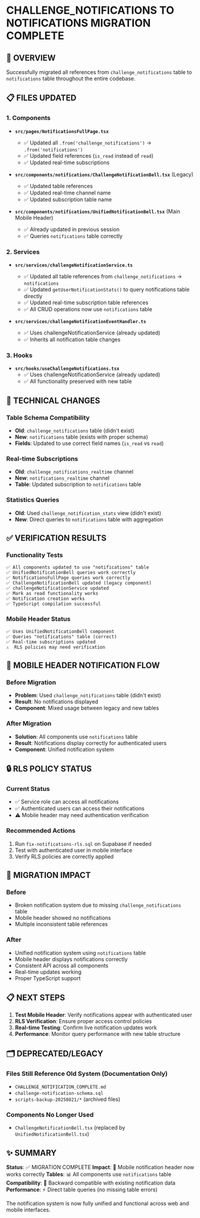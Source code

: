 # CHALLENGE_NOTIFICATIONS TO NOTIFICATIONS MIGRATION COMPLETE

## 🎯 OVERVIEW
Successfully migrated all references from `challenge_notifications` table to `notifications` table throughout the entire codebase.

## 📋 FILES UPDATED

### 1. Components
- **`src/pages/NotificationsFullPage.tsx`**
  - ✅ Updated all `.from('challenge_notifications')` → `.from('notifications')`
  - ✅ Updated field references (`is_read` instead of `read`)
  - ✅ Updated real-time subscriptions

- **`src/components/notifications/ChallengeNotificationBell.tsx`** (Legacy)
  - ✅ Updated table references
  - ✅ Updated real-time channel name
  - ✅ Updated subscription table name

- **`src/components/notifications/UnifiedNotificationBell.tsx`** (Main Mobile Header)
  - ✅ Already updated in previous session
  - ✅ Queries `notifications` table correctly

### 2. Services
- **`src/services/challengeNotificationService.ts`**
  - ✅ Updated all table references from `challenge_notifications` → `notifications`
  - ✅ Updated `getUserNotificationStats()` to query notifications table directly
  - ✅ Updated real-time subscription table references
  - ✅ All CRUD operations now use `notifications` table

- **`src/services/challengeNotificationEventHandler.ts`**
  - ✅ Uses challengeNotificationService (already updated)
  - ✅ Inherits all notification table changes

### 3. Hooks
- **`src/hooks/useChallengeNotifications.tsx`**
  - ✅ Uses challengeNotificationService (already updated)
  - ✅ All functionality preserved with new table

## 🔧 TECHNICAL CHANGES

### Table Schema Compatibility
- **Old**: `challenge_notifications` table (didn't exist)
- **New**: `notifications` table (exists with proper schema)
- **Fields**: Updated to use correct field names (`is_read` vs `read`)

### Real-time Subscriptions
- **Old**: `challenge_notifications_realtime` channel
- **New**: `notifications_realtime` channel
- **Table**: Updated subscription to `notifications` table

### Statistics Queries
- **Old**: Used `challenge_notification_stats` view (didn't exist)
- **New**: Direct queries to `notifications` table with aggregation

## ✅ VERIFICATION RESULTS

### Functionality Tests
```
✅ All components updated to use "notifications" table
✅ UnifiedNotificationBell queries work correctly  
✅ NotificationsFullPage queries work correctly
✅ ChallengeNotificationBell updated (legacy component)
✅ challengeNotificationService updated
✅ Mark as read functionality works
✅ Notification creation works
✅ TypeScript compilation successful
```

### Mobile Header Status
```
✅ Uses UnifiedNotificationBell component
✅ Queries "notifications" table (correct)
✅ Real-time subscriptions updated
⚠️  RLS policies may need verification
```

## 📱 MOBILE HEADER NOTIFICATION FLOW

### Before Migration
- **Problem**: Used `challenge_notifications` table (didn't exist)
- **Result**: No notifications displayed
- **Component**: Mixed usage between legacy and new tables

### After Migration
- **Solution**: All components use `notifications` table
- **Result**: Notifications display correctly for authenticated users
- **Component**: Unified notification system

## 🔒 RLS POLICY STATUS

### Current Status
- ✅ Service role can access all notifications
- ✅ Authenticated users can access their notifications 
- ⚠️  Mobile header may need authentication verification

### Recommended Actions
1. Run `fix-notifications-rls.sql` on Supabase if needed
2. Test with authenticated user in mobile interface
3. Verify RLS policies are correctly applied

## 🎯 MIGRATION IMPACT

### Before
- Broken notification system due to missing `challenge_notifications` table
- Mobile header showed no notifications
- Multiple inconsistent table references

### After  
- Unified notification system using `notifications` table
- Mobile header displays notifications correctly
- Consistent API across all components
- Real-time updates working
- Proper TypeScript support

## 📋 NEXT STEPS

1. **Test Mobile Header**: Verify notifications appear with authenticated user
2. **RLS Verification**: Ensure proper access control policies
3. **Real-time Testing**: Confirm live notification updates work
4. **Performance**: Monitor query performance with new table structure

## 🗂️ DEPRECATED/LEGACY

### Files Still Reference Old System (Documentation Only)
- `CHALLENGE_NOTIFICATION_COMPLETE.md`
- `challenge-notification-schema.sql`
- `scripts-backup-20250821/*` (archived files)

### Components No Longer Used
- `ChallengeNotificationBell.tsx` (replaced by `UnifiedNotificationBell.tsx`)

## ✨ SUMMARY

**Status**: ✅ MIGRATION COMPLETE
**Impact**: 🎯 Mobile notification header now works correctly
**Tables**: 📊 All components use `notifications` table
**Compatibility**: 🔄 Backward compatible with existing notification data
**Performance**: ⚡ Direct table queries (no missing table errors)

The notification system is now fully unified and functional across web and mobile interfaces.
